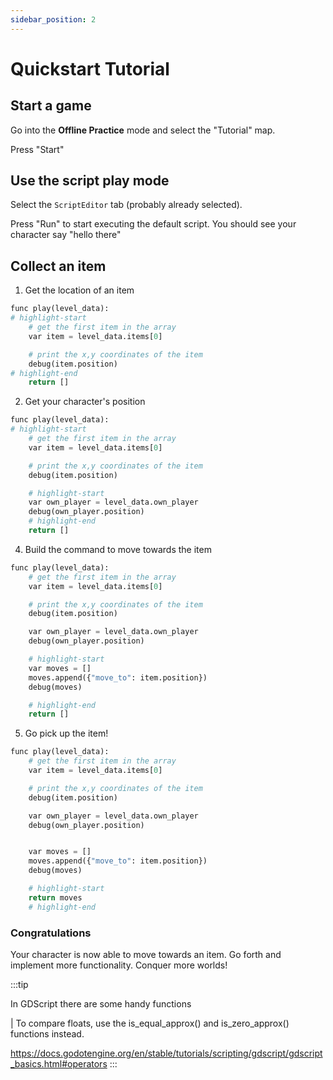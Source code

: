 ```yaml
---
sidebar_position: 2
---
```


# Quickstart Tutorial

## Start a game

Go into the **Offline Practice** mode and select the "Tutorial" map.

Press "Start"

## Use the script play mode

Select the `ScriptEditor` tab (probably already selected).

Press "Run" to start executing the default script. You should see your character say "hello there"

## Collect an item

1. Get the location of an item

```python
func play(level_data):
# highlight-start
	# get the first item in the array
	var item = level_data.items[0]

	# print the x,y coordinates of the item
	debug(item.position)
# highlight-end
	return []
```

2. Get your character's position

```python
func play(level_data):
# highlight-start
	# get the first item in the array
	var item = level_data.items[0]

	# print the x,y coordinates of the item
	debug(item.position)

	# highlight-start
	var own_player = level_data.own_player
	debug(own_player.position)
	# highlight-end
	return []
```

4. Build the command to move towards the item

```python
func play(level_data):
	# get the first item in the array
	var item = level_data.items[0]

	# print the x,y coordinates of the item
	debug(item.position)

	var own_player = level_data.own_player
	debug(own_player.position)

	# highlight-start
	var moves = []
	moves.append({"move_to": item.position})
	debug(moves)

	# highlight-end
	return []
```

5. Go pick up the item!

```python
func play(level_data):
	# get the first item in the array
	var item = level_data.items[0]

	# print the x,y coordinates of the item
	debug(item.position)

	var own_player = level_data.own_player
	debug(own_player.position)


	var moves = []
	moves.append({"move_to": item.position})
	debug(moves)

	# highlight-start
	return moves
	# highlight-end
```

### Congratulations

Your character is now able to move towards an item. Go forth and implement more functionality. Conquer more worlds!

:::tip

In GDScript there are some handy functions

| To compare floats, use the is_equal_approx() and is_zero_approx() functions instead.

https://docs.godotengine.org/en/stable/tutorials/scripting/gdscript/gdscript_basics.html#operators
:::
